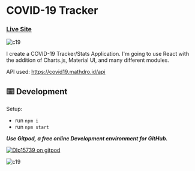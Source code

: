 # COVID-19 Tracker

### [Live Site](http://covid19stats.systems/)

![c19](https://user-images.githubusercontent.com/42184833/82927789-dd059080-9f9e-11ea-963a-36825cc0a8a4.png)

I create a COVID-19 Tracker/Stats Application. I'm going to use React with the addition of Charts.js, Material UI, and many different modules.

API used: https://covid19.mathdro.id/api

## ⌨️ Development

Setup:

- run `npm i`
- run `npm start`

***Use Gitpod, a free online Development environment for GitHub.***

[![DIp15739 on gitpod](https://gitpod.io/button/open-in-gitpod.svg)](https://gitpod.io/#https://github.com/DIp15739/Corona-Tracker-React)

![c19](https://user-images.githubusercontent.com/42184833/83008689-315a5000-a033-11ea-8da8-499071826195.gif)

